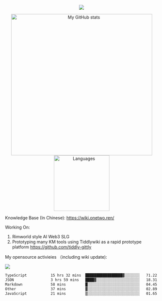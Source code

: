 <a href="https://github.com/linonetwo">
    <p align="center">
        <img src="https://github-profile-trophy.vercel.app/?username=linonetwo&column=7&theme=onedark"/>
    </p>
</a>
<a align="center" href="https://github.com/linonetwo">
  <p align="center">
    <img src="https://github-readme-stats.vercel.app/api?username=linonetwo&show_icons=true&count_private=true" alt="My GitHub stats" width="465"/>
    <img src="https://github-readme-stats.vercel.app/api/top-langs/?username=linonetwo&layout=compact&langs_count=10" alt="Languages" height="183">
  </p>
</a>

Knowledge Base (In Chinese): https://wiki.onetwo.ren/

Working On: 

1. Rimworld style AI Web3 SLG
1. Prototyping many KM tools using Tiddlywiki as a rapid prototype platform https://github.com/tiddly-gittly

My opensource activieies （including wiki update):

![](https://visitor-badge.glitch.me/badge?page_id=linonetwo.linonetwo)

<!--START_SECTION:waka-->

```txt
TypeScript           15 hrs 32 mins  █████████████████▓░░░░░░░   71.22 %
JSON                 3 hrs 59 mins   ████▓░░░░░░░░░░░░░░░░░░░░   18.31 %
Markdown             58 mins         █░░░░░░░░░░░░░░░░░░░░░░░░   04.45 %
Other                37 mins         ▓░░░░░░░░░░░░░░░░░░░░░░░░   02.89 %
JavaScript           21 mins         ▒░░░░░░░░░░░░░░░░░░░░░░░░   01.65 %
```

<!--END_SECTION:waka-->
